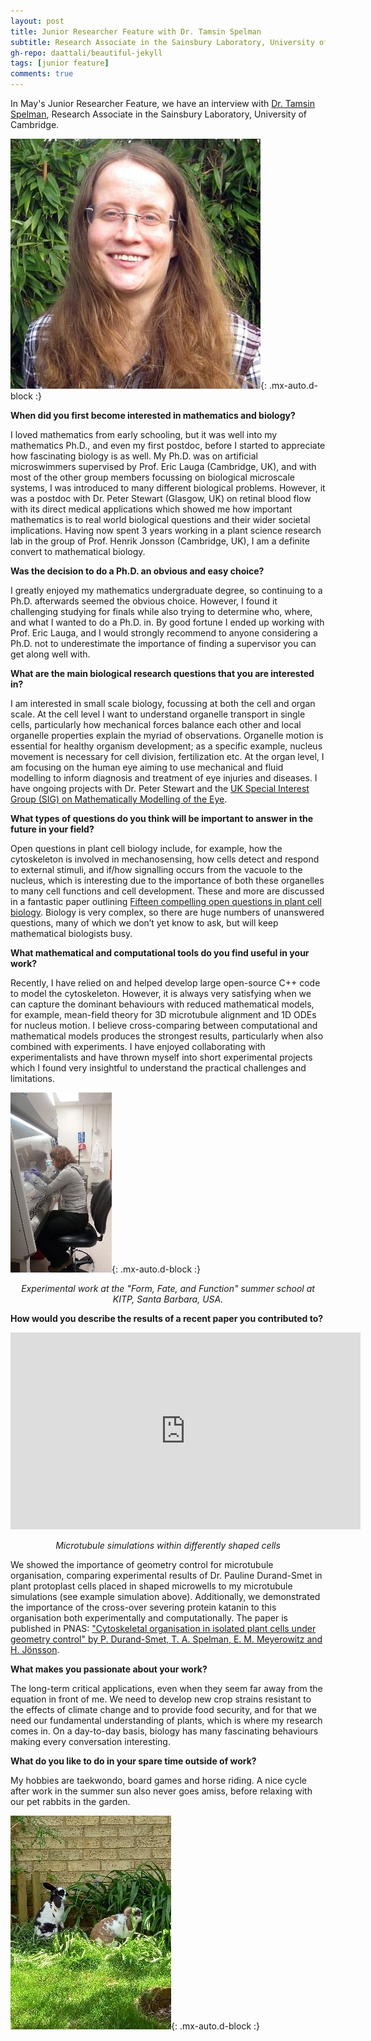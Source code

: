 ```yaml
---
layout: post
title: Junior Researcher Feature with Dr. Tamsin Spelman
subtitle: Research Associate in the Sainsbury Laboratory, University of Cambridge
gh-repo: daattali/beautiful-jekyll
tags: [junior feature]
comments: true
---
```


In May's Junior Researcher Feature, we have an interview with [Dr. Tamsin Spelman](https://www.slcu.cam.ac.uk/people/tamsin-spelman), Research Associate in the Sainsbury Laboratory, University of Cambridge.

![Tamsin Spelman](/uploads/blog_images/spelman/tamsin-spelman.jpg){: .mx-auto.d-block :}

**When did you first become interested in mathematics and biology?**

I loved mathematics from early schooling, but it was well into my mathematics Ph.D., and even my first postdoc, before I started to appreciate how fascinating biology is as well. My Ph.D. was on artificial microswimmers supervised by Prof. Eric Lauga (Cambridge, UK), and with most of the other group members focussing on biological microscale systems, I was introduced to many different biological problems. However, it was a postdoc with Dr. Peter Stewart (Glasgow, UK) on retinal blood flow with its direct medical applications which showed me how important mathematics is to real world biological questions and their wider societal implications. Having now spent 3 years working in a plant science research lab in the group of Prof. Henrik Jonsson (Cambridge, UK), I am a definite convert to mathematical biology. 

**Was the decision to do a Ph.D. an obvious and easy choice?**

I greatly enjoyed my mathematics undergraduate degree, so continuing to a Ph.D. afterwards seemed the obvious choice. However, I found it challenging studying for finals while also trying to determine who, where, and what I wanted to do a Ph.D. in. By good fortune I ended up working with Prof. Eric Lauga, and I would strongly recommend to anyone considering a Ph.D. not to underestimate the importance of finding a supervisor you can get along well with.

**What are the main biological research questions that you are interested in?**

I am interested in small scale biology, focussing at both the cell and organ scale. At the cell level I want to understand organelle transport in single cells, particularly how mechanical forces balance each other and local organelle properties explain the myriad of observations. Organelle motion is essential for healthy organism development; as a specific example, nucleus movement is necessary for cell division, fertilization etc. At the organ level, I am focusing on the human eye aiming to use mechanical and fluid modelling to inform diagnosis and treatment of eye injuries and diseases. I have ongoing projects with Dr. Peter Stewart and the [UK Special Interest Group (SIG) on Mathematically Modelling of the Eye](https://eyefluidssig.wordpress.com/).

**What types of questions do you think will be important to answer in the future in your field?**

Open questions in plant cell biology include, for example, how the cytoskeleton is involved in mechanosensing, how cells detect and respond to external stimuli, and if/how signalling occurs from the vacuole to the nucleus, which is interesting due to the importance of both these organelles to many cell functions and cell development. These and more are discussed in a fantastic paper outlining [Fifteen compelling open questions in plant cell biology](https://doi.org/10.1093/plcell/koab225). Biology is very complex, so there are huge numbers of unanswered questions, many of which we don’t yet know to ask, but will keep mathematical biologists busy.

**What mathematical and computational tools do you find useful in your work?**

Recently, I have relied on and helped develop large open-source C++ code to model the cytoskeleton. However, it is always very satisfying when we can capture the dominant behaviours with reduced mathematical models, for example, mean-field theory for 3D microtubule alignment and 1D ODEs for nucleus motion. I believe cross-comparing between computational and mathematical models produces the strongest results, particularly when also combined with experiments. I have enjoyed collaborating with experimentalists and have thrown myself into short experimental projects which I found very insightful to understand the practical challenges and limitations. 

![Experimental work at the "Form, Fate, and Function" summer school at KITP, Santa Barbara, USA.](/uploads/blog_images/spelman/summerschool.jpg){: .mx-auto.d-block :}
<p align="center"><i>Experimental work at the "Form, Fate, and Function" summer school at KITP, Santa Barbara, USA.</i></p>

**How would you describe the results of a recent paper you contributed to?**

<iframe src="https://smb-celldevbio.github.io/uploads/blog_images/spelman/microtubule_simulations.mp4", width="560", height="315", frameborder="0", allowfullscreen></iframe>
<p align="center"><i>Microtubule simulations within differently shaped cells</i></p>

We showed the importance of geometry control for microtubule organisation, comparing experimental results of Dr. Pauline Durand-Smet in plant protoplast cells placed in shaped microwells to my microtubule simulations (see example simulation above). Additionally, we demonstrated the importance of the cross-over severing protein katanin to this organisation both experimentally and computationally. The paper is published in PNAS: ["Cytoskeletal organisation in isolated plant cells under geometry control" by P. Durand-Smet, T. A. Spelman, E. M. Meyerowitz and H. Jönsson](https://www.pnas.org/doi/10.1073/pnas.2003184117).

**What makes you passionate about your work?**

The long-term critical applications, even when they seem far away from the equation in front of me. We need to develop new crop strains resistant to the effects of climate change and to provide food security, and for that we need our fundamental understanding of plants, which is where my research comes in. On a day-to-day basis, biology has many fascinating behaviours making every conversation interesting.

**What do you like to do in your spare time outside of work?**

My hobbies are taekwondo, board games and horse riding. A nice cycle after work in the summer sun also never goes amiss, before relaxing with our pet rabbits in the garden.

![Pet rabbits](/uploads/blog_images/spelman/rabbits.jpg){: .mx-auto.d-block :}
